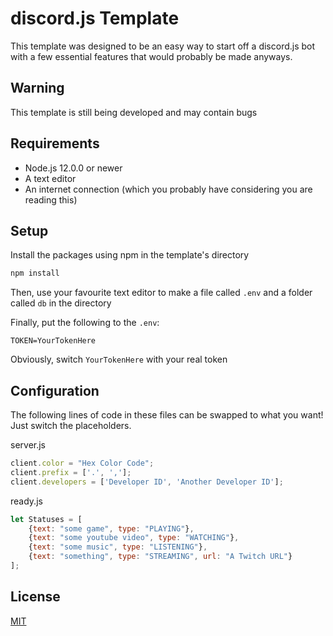 # discord.js Template

This template was designed to be an easy way to start off a discord.js bot with a few essential features that would probably be made anyways.

## Warning

This template is still being developed and may contain bugs

## Requirements

- Node.js 12.0.0 or newer
- A text editor
- An internet connection (which you probably have considering you are reading this)

## Setup

Install the packages using npm in the template's directory

```bash
npm install
```

Then, use your favourite text editor to make a file called `.env` and a folder called `db` in the directory

Finally, put the following to the `.env`:

```
TOKEN=YourTokenHere
```

Obviously, switch `YourTokenHere` with your real token

## Configuration

The following lines of code in these files can be swapped to what you want!
Just switch the placeholders.

server.js
```javascript
client.color = "Hex Color Code";
client.prefix = ['.', ','];
client.developers = ['Developer ID', 'Another Developer ID'];
```

ready.js
```javascript
let Statuses = [
    {text: "some game", type: "PLAYING"},
    {text: "some youtube video", type: "WATCHING"},
    {text: "some music", type: "LISTENING"},
    {text: "something", type: "STREAMING", url: "A Twitch URL"}
];
```

## License
[MIT](https://github.com/Sup3rFire/djs-template/blob/master/LICENSE)
